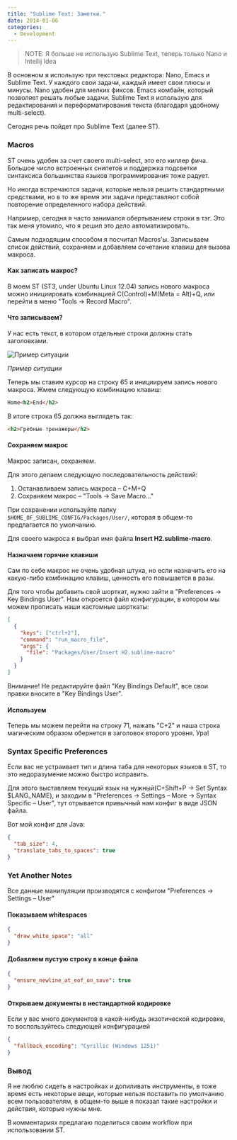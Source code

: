 ```yaml
---
title: "Sublime Text: Заметки."
date: 2014-01-06
categories:
  - Development
---
```


> NOTE: Я больше не использую Sublime Text, теперь только Nano и Intellij Idea

В основном я использую три текстовых редактора: Nano, Emacs и Sublime Text. У каждого свои задачи, каждый имеет свои плюсы и минусы. Nano удобен для мелких фиксов. Emacs комбайн, который позволяет решать любые задачи. Sublime Text я использую для редактирования и переформатирования текста (благодаря удобному multi-select).

Сегодня речь пойдет про Sublime Text (далее ST).

### Macros

ST очень удобен за счет своего multi-select, это его киллер фича. Большое число встроенных снипетов и поддержка подсветки синтаксиса большинства языков программирования тоже радует.

Но иногда встречаются задачи, которые нельзя решить стандартными средствами, но в то же время эти задачи представляют собой повторение определенного набора действий.

Например, сегодня я часто занимался обертыванием строки в тэг. Это так меня утомило, что я решил это дело автоматизировать.

Самым подходящим способом я посчитал Macros'ы. Записываем список действий, сохраняем и добавляем сочетание клавиш для вызова макроса.

#### Как записать макрос?

В моем ST (ST3, under Ubuntu Linux 12.04) запись нового макроса можно инициировать комбинацией C(Control)+M(Meta = Alt)+Q, или перейти в меню "Tools -> Record Macro".

#### Что записываем?

У нас есть текст, в котором отдельные строки должны стать заголовками.

![Пример ситуации](sublime-text-3-macros-example.png)

_Пример ситуации_

Теперь мы ставим курсор на строку 65 и инициируем запись нового макроса. Жмем следующую комбинацию клавиш:

```html
Home<h2>End</h2>
```

В итоге строка 65 должна выглядеть так:

```html
<h2>Гребные тренажеры</h2>
```

#### Сохраняем макрос

Макрос записан, сохраняем.

Для этого делаем следующую последовательность действий:

  1. Останавливаем запись макроса – C+M+Q
  2. Сохраняем макрос – "Tools -> Save Macro..."

При сохранении используйте папку `$HOME_OF_SUBLIME_CONFIG/Packages/User/`, которая в общем-то предлагается по умолчанию.

Для своего макроса я выбрал имя файла **Insert H2.sublime-macro**.

#### Назначаем горячие клавиши

Сам по себе макрос не очень удобная штука, но если назначить его на какую-либо комбинацию клавиш, ценность его повышается в разы.

Для того чтобы добавить свой шорткат, нужно зайти в "Preferences -> Key Bindings User". Нам откроется файл конфигурации, в котором мы можем прописать наши кастомные шорткаты:

```json
[
  {
    "keys": ["ctrl+2"], 
    "command": "run_macro_file", 
    "args": {
      "file": "Packages/User/Insert H2.sublime-macro"
    }
  }
]
```

Внимание! Не редактируйте файл "Key Bindings Default", все свои правки вносите в "Key Bindings User".

#### Используем

Теперь мы можем перейти на строку 71, нажать "C+2" и наша строка магическим образом обернется в заголовок второго уровня. Ура!

### Syntax Specific Preferences

Если вас не устраивает тип и длина таба для некоторых языков в ST, то это недоразумение можно быстро исправить.

Для этого выставляем текущий язык на нужный(C+Shift+P -> Set Syntax $LANG_NAME), и заходим в "Preferences -> Settings – More -> Syntax Specific – User", тут отрывается привычный нам конфиг в виде JSON файла.

Вот мой конфиг для Java:

```json
{
  "tab_size": 4,
  "translate_tabs_to_spaces": true
}
```

### Yet Another Notes

Все данные манипуляции производятся c конфигом "Preferences -> Settings – User"

#### Показываем whitespaces

```json
{
  "draw_white_space": "all"
}
```

#### Добавляем пустую строку в конце файла

```json
{
  "ensure_newline_at_eof_on_save": true
}
```

#### Открываем документы в нестандартной кодировке

Если у вас много документов в какой-нибудь экзотической кодировке, то воспользуйтесь следующей конфигурацией 

```json
{
  "fallback_encoding": "Cyrillic (Windows 1251)"
}
```

### Вывод

Я не люблю сидеть в настройках и допиливать инструменты, в тоже время есть некоторые вещи, которые нельзя поставить по умолчанию всем пользователям, в общем-то выше я показал такие настройки и действия, которые нужны мне.

В комментариях предлагаю поделиться своим workflow при использовании ST.
